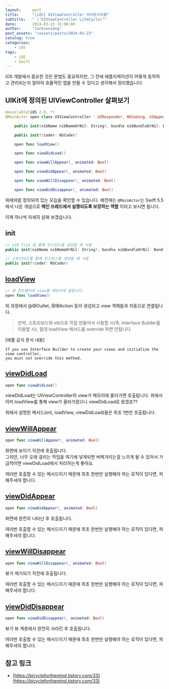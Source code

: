 ```yaml
---
layout:     post
title:      "[iOS] UIViewController 라이프사이클"
subtitle:   " \"UIViewController LifeCycle\""
date:       2024-03-23 15:00:00
author:     "JacksonJang"
post_assets: "/assets/posts/2024-03-23"
catalog: true
categories:
    - iOS
tags:
    - iOS
    - Swift
---
```

iOS 개발에서 중요한 것은 문법도 중요하지만, 그 전에 애플리케이션이 어떻게 동작하고 관리되는지 알아야 효율적인 앱을 만들 수 있다고 생각해서 정리했습니다.

## UIKit에 정의된 UIViewController 살펴보기

```swift
@available(iOS 2.0, *)
@MainActor open class UIViewController : UIResponder, NSCoding, UIAppearanceContainer, UITraitEnvironment, UIContentContainer, UIFocusEnvironment {

    public init(nibName nibNameOrNil: String?, bundle nibBundleOrNil: Bundle?)

    public init?(coder: NSCoder)

    open func loadView()

    open func viewDidLoad()

    open func viewWillAppear(_ animated: Bool)

    open func viewDidAppear(_ animated: Bool)

    open func viewWillDisappear(_ animated: Bool)

    open func viewDidDisappear(_ animated: Bool)
```
위에처럼 정의되어 있는 모습을 확인할 수 있습니다.
예전에는 `@MainActor`는 Swift 5.5에서 나온 개념으로 **메인 쓰레드에서 실행되도록 보장하는 역할** 이라고 보시면 됩니다.

이제 하나씩 자세히 살펴 보겠습니다.

## init
```swift
// nib file 을 통해 인스턴스를 생성할 때 사용
public init(nibName nibNameOrNil: String?, bundle nibBundleOrNil: Bundle?)

// 스토리보드를 통해 인스턴스를 생성할 때 사용
public init?(coder: NSCoder)
```

## [loadView](https://developer.apple.com/documentation/uikit/uiviewcontroller/1621454-loadview)
```swift
// 뷰 컨트롤러의 view를 메모리에 올립니다.
open func loadView()
```
위 과정에서 @IBOutlet, @IBAction 등이 생성되고 view 객체들과 자동으로 연결됩니다.

> 만약, 스토리보드와 xib으로 직접 만들어서 사용할 시(즉, Interface Builder를 이용할 시), 절대 loadView 메서드를 override 하면 안됩니다.

[애플 공식 문서 내용]
```none
If you use Interface Builder to create your views and initialize the view controller,
you must not override this method.
```

## [viewDidLoad](https://developer.apple.com/documentation/uikit/uiviewcontroller/1621495-viewdidload)
```swift
open func viewDidLoad()
```
viewDidLoad는 UIViewController의 view가 메모리에 올라가면 호출됩니다.
위에서 이미 loadView를 통해 view가 올라가졌으니 viewDidLoad로 왔겠죠??

위에서 설명한 메서드(init, loadView, viewDidLoad)들은 최초 1번만 호출됩니다.

## [viewWillAppear](https://developer.apple.com/documentation/uikit/uiviewcontroller/1621510-viewwillappear/)
```swift
open func viewWillAppear(_ animated: Bool)
```
화면에 보이기 직전에 호출됩니다.
<br />
그치만, 너무 오래 걸리는 작업을 여기에 넣게되면 버벅거리는걸 느끼게 될 수 있어서 가급적이면 viewDidLoad에서 처리하는게 좋아요.
<p />
여러번 호출할 수 있는 메서드이기 때문에 최초 한번만 실행해야 하는 로직이 있다면, 피해주셔야 합니다.

## [viewDidAppear](https://developer.apple.com/documentation/uikit/uiviewcontroller/1621423-viewdidappear)
```swift
open func viewDidAppear(_ animated: Bool)
```
화면에 완전히 나타난 후 호출됩니다.
<p />
여러번 호출할 수 있는 메서드이기 때문에 최초 한번만 실행해야 하는 로직이 있다면, 피해주셔야 합니다.

## [viewWillDisappear](https://developer.apple.com/documentation/uikit/uiviewcontroller/1621485-viewwilldisappear)
```swift
open func viewWillDisappear(_ animated: Bool)
```
뷰가 제거되기 직전에 호출됩니다.
<p />
여러번 호출할 수 있는 메서드이기 때문에 최초 한번만 실행해야 하는 로직이 있다면, 피해주셔야 합니다.

## [viewDidDisappear](https://developer.apple.com/documentation/uikit/uiviewcontroller/1621477-viewdiddisappear)
```swift
open func viewDidDisappear(_ animated: Bool)
````
뷰가 뷰 계층에서 완전히 사라진 후 호출됩니다.
<p />
여러번 호출할 수 있는 메서드이기 때문에 최초 한번만 실행해야 하는 로직이 있다면, 피해주셔야 합니다.

## 참고 링크
- [https://bicycleforthemind.tistory.com/33](https://bicycleforthemind.tistory.com/33)
